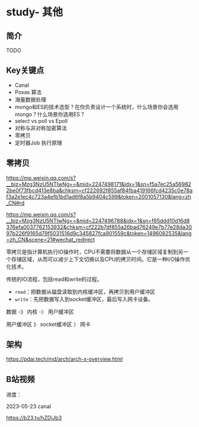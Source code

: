 # study- 其他 #
## 简介





TODO

## Key关键点

- Canal 
- Poxas 算法 
- 海量数据处理
- mongo和ES的技术选型？在你负责设计一个系统时，什么场景你会选用mongo？什么场景你选用ES？
- select vs poll vs Epoll
- 对称与非对称加密算法
- 零拷贝
- 定时器Job 执行原理



## 零拷贝

https://mp.weixin.qq.com/s?__biz=Mzg3NzU5NTIwNg==&mid=2247498171&idx=1&sn=f5a7ec25a569822be0f73fbcd413e8ba&chksm=cf222692f855af84fba419166fcd4235c0e78af3a2e1ec4c723a4efb1bd1ad6f8a5b9404c599&token=2001057130&lang=zh_CN#rd

https://mp.weixin.qq.com/s?__biz=Mzg3NzU5NTIwNg==&mid=2247496788&idx=1&sn=f65ddd10d16d8376efa0037762153932&chksm=cf222b7df855a26bad76249e7b77e28da3097b226f9165d79f5031516d9c345827fca901559c&token=1496082535&lang=zh_CN&scene=21#wechat_redirect

零拷贝是指计算机执行IO操作时，CPU不需要将数据从一个存储区域复制到另一个存储区域，从而可以减少上下文切换以及CPU的拷贝时间。它是一种I/O操作优化技术。



传统的IO流程，包括read和write的过程。

- `read`：把数据从磁盘读取到内核缓冲区，再拷贝到用户缓冲区
- `write`：先把数据写入到socket缓冲区，最后写入网卡设备。

数据 -》 内核 -〉 用户缓冲区

用户缓冲区 》 socket缓冲区 〉 网卡 





## 架构

https://pdai.tech/md/arch/arch-x-overview.html



## B站视频

进度：

2023-05-23 canal

https://b23.tv/hZDiJb3



